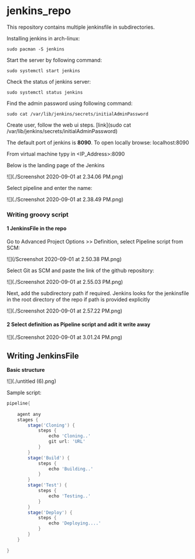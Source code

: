 # jenkins_repo
 

This repository contains multiple jenkinsfile in subdirectories.



Installing jenkins in arch-linux:

```shell
sudo pacman -S jenkins
```

Start the server by following command:

```shell
sudo systemctl start jenkins
```

Check the status of jenkins server:

```shell
sudo systemctl status jenkins
```

Find the admin password using following command:

```shell
sudo cat /var/lib/jenkins/secrets/initialAdminPassword
```

Create user, follow the web ui steps. [link](sudo cat /var/lib/jenkins/secrets/initialAdminPassword)

The default port of jenkins is **8090**. To open locally browse: localhost:8090

From virtual machine typy in <IP_Address>:8090



Below is the landing page of the Jenkins

![](./Screenshot 2020-09-01 at 2.34.06 PM.png)



Select pipeline and enter the name:

![](./Screenshot 2020-09-01 at 2.38.49 PM.png)



### Writing groovy script



#### 1 JenkinsFile in the repo

Go to Advanced Project Options >> Definition, select Pipeline script from SCM:

![](/Screenshot 2020-09-01 at 2.50.38 PM.png)



Select Git as SCM and paste the link of the github repository:

![](./Screenshot 2020-09-01 at 2.55.03 PM.png)

Next, add the subdirectory path if required. Jenkins looks for the jenkinsfile in the root directory of the repo if path is provided explicitly

![](./Screenshot 2020-09-01 at 2.57.22 PM.png)



#### 2 Select definition as Pipeline script and adit it write away

![](./Screenshot 2020-09-01 at 3.01.24 PM.png) 



## Writing JenkinsFile

 **Basic structure**

![](./untitled (6).png)



Sample script:

```groovy
pipeline{
  
    agent any
    stages {
        stage('Cloning') {
            steps {
                echo 'Cloning..'
              	git url: 'URL'
            }
        }
        stage('Build') {
            steps {
                echo 'Building..'
            }
        }
        stage('Test') {
            steps {
                echo 'Testing..'
            }
        }
        stage('Deploy') {
            steps {
                echo 'Deploying....'
            }
        }
    }
  
}
```

